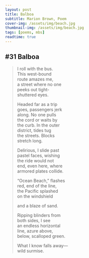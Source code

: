 ```yaml
---
layout: post
title: Balboa
subtitle: Marion Brown, Poem
cover-img: /assets/img/beach.jpg
thumbnail-img: /assets/img/beach.jpg
tags: [poems, mbs]
readtime: true
---
```



## #31 Balboa

> I roll with the bus.  
This west-bound  
route amazes me,  
a street where no one  
peeks out tight-  
shuttered eyes.  
> 
> Headed far as a trip  
goes, passengers jerk  
along. No one pulls  
the cord or waits by  
the curb. In the outer  
district, tides tug  
the streets. Blocks  
stretch long.  
> 
> Delirious, I slide past  
pastel faces, wishing  
the ride would not  
end, even here, where  
armored plates collide.  
> 
> “Ocean Beach,” flashes  
red, end of the line,  
the Pacific splashed  
on the windshield
> 
> and a blaze of sand.  
> 
> Ripping blinders from  
both sides, I see  
an endless horizontal  
line, azure above,  
below, scalloped green.  
> 
> What I know falls away—  
wild surmise.
> 